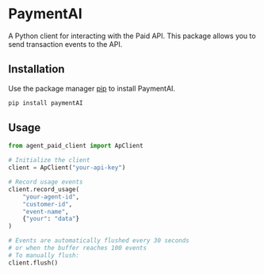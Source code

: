# PaymentAI

A Python client for interacting with the Paid API. This package allows you to send transaction events to the API.

## Installation

Use the package manager [pip](https://pip.pypa.io/en/stable/) to install PaymentAI.

```bash
pip install paymentAI
```

## Usage

```python
from agent_paid_client import ApClient

# Initialize the client
client = ApClient("your-api-key")

# Record usage events
client.record_usage(
    "your-agent-id",
    "customer-id",
    "event-name",
    {"your": "data"}
)

# Events are automatically flushed every 30 seconds
# or when the buffer reaches 100 events
# To manually flush:
client.flush()
```